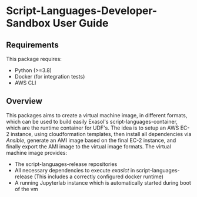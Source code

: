 # Script-Languages-Developer-Sandbox User Guide

## Requirements

This package requires:
* Python (>=3.8)
* Docker (for integration tests)
* AWS CLI

## Overview

This packages aims to create a virtual machine image, in different formats, which can be used to build easily Exasol's script-languages-container, which are the runtime container for UDF's.
The idea is to setup an AWS EC-2 instance, using cloudformation templates, then install all dependencies via _Ansible_, generate an AMI image based on the final EC-2 instance, and finally export the AMI image to the virtual image formats.
The virtual machine image provides:
* The script-languages-release repositories
* All necessary dependencies to execute _exaslct_ in script-languages-release (This includes a correctly configured docker runtime)
* A running Jupyterlab instance which is automatically started during boot of the vm

